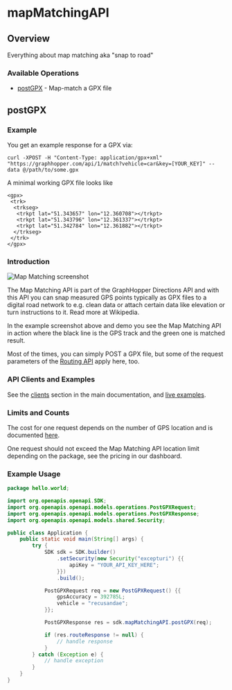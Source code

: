 # mapMatchingAPI

## Overview

Everything about map matching aka "snap to road"

### Available Operations

* [postGPX](#postgpx) - Map-match a GPX file

## postGPX

### Example
You get an example response for a GPX via:

```
curl -XPOST -H "Content-Type: application/gpx+xml" "https://graphhopper.com/api/1/match?vehicle=car&key=[YOUR_KEY]" --data @/path/to/some.gpx
```

A minimal working GPX file looks like
```gpx
<gpx>
 <trk>
  <trkseg>
   <trkpt lat="51.343657" lon="12.360708"></trkpt>
   <trkpt lat="51.343796" lon="12.361337"></trkpt>
   <trkpt lat="51.342784" lon="12.361882"></trkpt>
  </trkseg>
 </trk>
</gpx>
```

### Introduction
![Map Matching screenshot](./img/map-matching-example.gif)

The Map Matching API is part of the GraphHopper Directions API and with this API you can snap measured GPS points typically as GPX files to a digital
road network to e.g. clean data or attach certain data like elevation or turn instructions to it. Read more at Wikipedia.

In the example screenshot above and demo you see the Map Matching API in action where the black line is the GPS track and the green one is matched result.

Most of the times, you can simply POST a GPX file, but some of the request parameters of the [Routing API](#tag/Routing-API) apply here, too.

### API Clients and Examples
See the [clients](#section/API-Clients) section in the main documentation, and [live examples](https://graphhopper.com/api/1/examples/#map-matching).

### Limits and Counts
The cost for one request depends on the number of GPS location and is documented [here](https://graphhopper.com/api/1/docs/FAQ/).

One request should not exceed the Map Matching API location limit depending on the package, see the pricing in our dashboard.


### Example Usage

```java
package hello.world;

import org.openapis.openapi.SDK;
import org.openapis.openapi.models.operations.PostGPXRequest;
import org.openapis.openapi.models.operations.PostGPXResponse;
import org.openapis.openapi.models.shared.Security;

public class Application {
    public static void main(String[] args) {
        try {
            SDK sdk = SDK.builder()
                .setSecurity(new Security("excepturi") {{
                    apiKey = "YOUR_API_KEY_HERE";
                }})
                .build();

            PostGPXRequest req = new PostGPXRequest() {{
                gpsAccuracy = 392785L;
                vehicle = "recusandae";
            }};            

            PostGPXResponse res = sdk.mapMatchingAPI.postGPX(req);

            if (res.routeResponse != null) {
                // handle response
            }
        } catch (Exception e) {
            // handle exception
        }
    }
}
```
